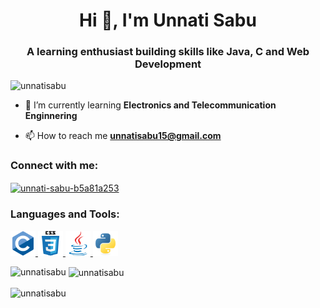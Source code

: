 <h1 align="center">Hi 👋, I'm Unnati Sabu</h1>
<h3 align="center">A learning enthusiast building skills like Java, C and Web Development</h3>

<p align="left"> <img src="https://komarev.com/ghpvc/?username=unnatisabu&label=Profile%20views&color=0e75b6&style=flat" alt="unnatisabu" /> </p>

- 🌱 I’m currently learning **Electronics and Telecommunication Enginnering**

- 📫 How to reach me **unnatisabu15@gmail.com**

<h3 align="left">Connect with me:</h3>
<p align="left">
<a href="https://linkedin.com/in/unnati-sabu-b5a81a253" target="blank"><img align="center" src="https://raw.githubusercontent.com/rahuldkjain/github-profile-readme-generator/master/src/images/icons/Social/linked-in-alt.svg" alt="unnati-sabu-b5a81a253" height="30" width="40" /></a>
</p>

<h3 align="left">Languages and Tools:</h3>
<p align="left"> <a href="https://www.cprogramming.com/" target="_blank" rel="noreferrer"> <img src="https://raw.githubusercontent.com/devicons/devicon/master/icons/c/c-original.svg" alt="c" width="40" height="40"/> </a> <a href="https://www.w3schools.com/css/" target="_blank" rel="noreferrer"> <img src="https://raw.githubusercontent.com/devicons/devicon/master/icons/css3/css3-original-wordmark.svg" alt="css3" width="40" height="40"/> </a> <a href="https://www.java.com" target="_blank" rel="noreferrer"> <img src="https://raw.githubusercontent.com/devicons/devicon/master/icons/java/java-original.svg" alt="java" width="40" height="40"/> </a> <a href="https://www.python.org" target="_blank" rel="noreferrer"> <img src="https://raw.githubusercontent.com/devicons/devicon/master/icons/python/python-original.svg" alt="python" width="40" height="40"/> </a> </p>

<p><img align="left" src="https://github-readme-stats.vercel.app/api/top-langs?username=unnatisabu&show_icons=true&locale=en&layout=compact" alt="unnatisabu" /></p>

<p>&nbsp;<img align="center" src="https://github-readme-stats.vercel.app/api?username=unnatisabu&show_icons=true&locale=en" alt="unnatisabu" /></p>

<p><img align="center" src="https://github-readme-streak-stats.herokuapp.com/?user=unnatisabu&" alt="unnatisabu" /></p>
